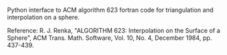 Python interface to ACM algorithm 623 fortran code for triangulation
and interpolation on a sphere.

Reference:
 R. J. Renka, "ALGORITHM 623:  Interpolation on the Surface of a
 Sphere", ACM Trans. Math. Software, Vol. 10, No. 4, December 1984,
 pp. 437-439.
